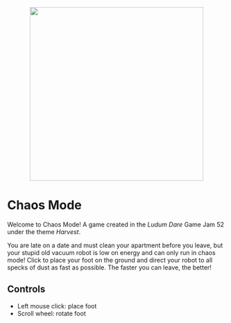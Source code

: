 
<div align="center">
<img src="https://github.com/vacuum-packed/ldjam52/blob/main/ChaosMode.png" width="400">
</div>

# Chaos Mode

Welcome to Chaos Mode!
A game created in the *Ludum Dare* Game Jam 52 under the theme *Harvest*.

You are late on a date and must clean your apartment before you leave, but
your stupid old vacuum robot is low on energy and can only run in chaos mode!
Click to place your foot on the ground and direct your robot to all specks of
dust as fast as possible. The faster you can leave, the better!


## Controls
* Left mouse click: place foot
* Scroll wheel: rotate foot
